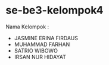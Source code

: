 # se-be3-kelompok4
Nama Kelompok :
- JASMINE ERINA FIRDAUS
- MUHAMMAD FARHAN
- SATRIO WIBOWO
- IRSAN NUR HIDAYAT
